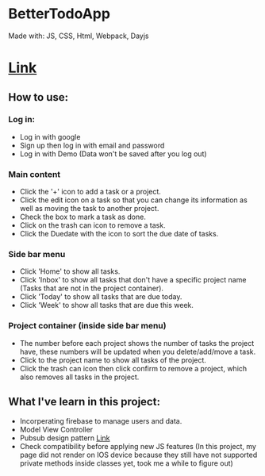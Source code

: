 # BetterTodoApp

Made with: JS, CSS, Html, Webpack, Dayjs

# [Link](https://toan95dn.github.io/BetterTodoApp/)

## How to use:

### Log in:
- Log in with google
- Sign up then log in with email and password
- Log in with Demo (Data won't be saved after you log out)

### Main content
- Click the '+' icon to add a task or a project.
- Click the edit icon on a task so that you can change its information as well as moving the task to another project.
- Check the box to mark a task as done.
- Click on the trash can icon to remove a task.
- Click the Duedate with the icon to sort the due date of tasks.

### Side bar menu
- Click 'Home' to show all tasks.
- Click 'Inbox' to show all tasks that don't have a specific project name (Tasks that are not in the project container).
- Click 'Today' to show all tasks that are due today.
- Click 'Week' to show all tasks that are due this week.

### Project container (inside side bar menu)
- The number before each project shows the number of tasks the project have, these numbers will be updated when you delete/add/move a task.
- Click to the project name to show all tasks of the project.
- Click the trash can icon then click confirm to remove a project, which also removes all tasks in the project.

## What I've learn in this project:
- Incorperating firebase to manage users and data.
- Model View Controller
- Pubsub design pattern [Link](https://www.youtube.com/watch?v=nQRXi1SVOow)
- Check compatibility before applying new JS features (In this project, my page did not render on IOS device because they still have not supported
private methods inside classes yet, took me a while to figure out)





